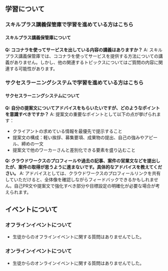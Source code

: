 ## 学習について
### スキルプラス講義保管庫で学習を進めている方はこちら

#### スキルプラス講義保管庫について

**Q: ココナラを使ってサービスを出している内容の講義はありますか？**
A: スキルプラス講義保管庫では、ココナラを使ってサービスを提供する方法についての講義がありません。しかし、他の関連するトピックスについてはご質問の内容に関連する可能性があります。

### サクセスラーニングシステムで学習を進めている方はこちら

#### サクセスラーニングシステムについて

**Q: 自分の提案文についてアドバイスをもらいたいですが、どのようなポイントを意識すべきですか？**
A: 提案文の重要なポイントとして以下の点が挙げられます：
- クライアントの求めている情報を最優先で提示すること
- 提案文の構成：軽い挨拶、募集要項、成果物の提出、自己の強みやアピール、締めの一文
- 提案文で他のワーカーさんと差別化できる要素を盛り込むこと

**Q: クラウドワークスのプロフィールや過去の記事、案件の営業文などを提出したが、案件の取得が思うように進まないです。具体的なアドバイスを教えてください。**
A: アドバイスとしては、クラウドワークスのプロフィールリンクを共有していただけると、全体像を確認しながらフィードバックできるかもしれません。自己PR文や提案文で強化すべき部分や目標設定の明確化が必要な場合が考えられます。

## イベントについて
### オフラインイベントについて
- 生徒からのオフラインイベントに関する質問はありませんでした。

### オンラインイベントについて
- 生徒からのオンラインイベントに関する質問はありませんでした。
